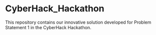 # CyberHack_Hackathon
This repository contains our innovative solution developed for Problem Statement 1 in the CyberHack Hackathon.
